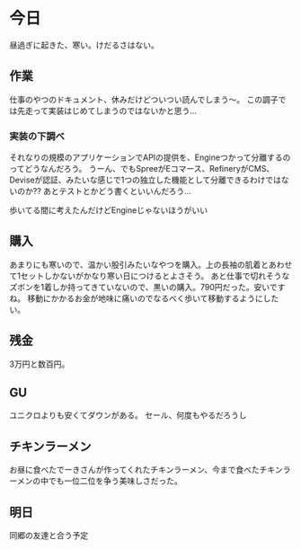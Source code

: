 # 今日
昼過ぎに起きた、寒い。けだるさはない。

## 作業
仕事のやつのドキュメント、休みだけどついつい読んでしまう〜。
この調子では先走って実装はじめてしまうのではないかと思う...

### 実装の下調べ
それなりの規模のアプリケーションでAPIの提供を、Engineつかって分離するのってどうなんだろう。
うーん、でもSpreeがEコマース、RefineryがCMS、Deviseが認証、みたいな感じで1つの独立した機能として分離できるわけではないのか??
あとテストとかどう書くといいんだろう...

歩いてる間に考えたんだけどEngineじゃないほうがいい

## 購入
あまりにも寒いので、温かい股引みたいなやつを購入。上の長袖の肌着とあわせて1セットしかないがかなり寒い日につけるとよさそう。
あと仕事で切れそうなズボンを1着しか持ってきていないので、黒いの購入。790円だった。安いですね。
移動にかかるお金が地味に痛いのでなるべく歩いて移動するようにしたい。

## 残金
3万円と数百円。

## GU
ユニクロよりも安くてダウンがある。
セール、何度もやるだろうし

## チキンラーメン
お昼に食べたでーきさんが作ってくれたチキンラーメン、今まで食べたチキンラーメンの中でも一位二位を争う美味しさだった。

## 明日
同郷の友達と合う予定
